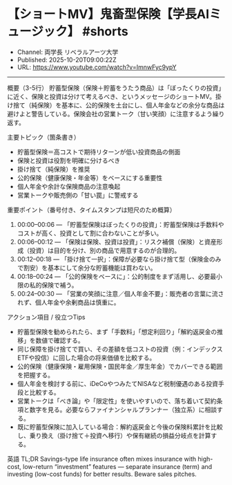 # 【ショートMV】鬼畜型保険【学長AIミュージック】 #shorts

- Channel: 両学長 リベラルアーツ大学
- Published: 2025-10-20T09:00:22Z
- URL: https://www.youtube.com/watch?v=ImnwFyc9ypY

---

概要（3-5行）
貯蓄型保険（保険＋貯蓄をうたう商品）は「ぼったくりの投資」に近く、保険と投資は分けて考えるべき、というメッセージのショートMV。掛け捨て（純保険）を基本に、公的保険を土台にし、個人年金などの余分な商品は避けよと警告している。保険会社の営業トーク（甘い笑顔）に注意するよう繰り返す。

主要トピック（箇条書き）
- 貯蓄型保険＝高コストで期待リターンが低い投資商品の側面
- 保険と投資は役割を明確に分けるべき
- 掛け捨て（純保険）を推奨
- 公的保険（健康保険・年金等）をベースにする重要性
- 個人年金や余計な保険商品の注意喚起
- 営業トークや販売側の「甘い罠」に警戒する

重要ポイント（番号付き、タイムスタンプは短尺のため概算）
1. 00:00–00:06 — 「貯蓄型保険はぼったくりの投資」：貯蓄型保険は手数料やコストが高く、投資として割に合わないことが多い。  
2. 00:06–00:12 — 「保険は保険、投資は投資」：リスク補償（保険）と資産形成（投資）は目的を分け、別の商品で用意するのが合理的。  
3. 00:12–00:18 — 「掛け捨て一択」：保障が必要なら掛け捨て型（保険金のみで割安）を基本にして余分な貯蓄機能は買わない。  
4. 00:18–00:24 — 「公的保険をベースに」：公的制度をまず活用し、必要最小限の私的保険で補う。  
5. 00:24–00:30 — 「営業の笑顔に注意／個人年金不要」：販売者の言葉に流されず、個人年金や余剰商品は慎重に。

アクション項目 / 役立つTips
- 貯蓄型保険を勧められたら、まず「手数料」「想定利回り」「解約返戻金の推移」を数値で確認する。  
- 同じ保障を掛け捨てで買い、その差額を低コストの投資（例：インデックスETFや投信）に回した場合の将来価値を比較する。  
- 公的保険（健康保険・雇用保険・国民年金／厚生年金）でカバーできる範囲を把握する。  
- 個人年金を検討する前に、iDeCoやつみたてNISAなど税制優遇のある投資手段と比較する。  
- 営業トークは「べき論」や「限定性」を使いやすいので、落ち着いて契約条項と数字を見る。必要ならファイナンシャルプランナー（独立系）に相談する。  
- 既に貯蓄型保険に加入している場合：解約返戻金と今後の保険料累計を比較し、乗り換え（掛け捨て＋投資へ移行）や保有継続の損益分岐点を計算する。

英語 TL;DR
Savings-type life insurance often mixes insurance with high-cost, low-return “investment” features — separate insurance (term) and investing (low-cost funds) for better results. Beware sales pitches.
